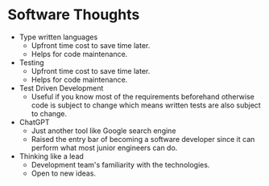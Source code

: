 # Software Thoughts

- Type written languages
  - Upfront time cost to save time later.
  - Helps for code maintenance.
- Testing
  - Upfront time cost to save time later.
  - Helps for code maintenance.
- Test Driven Development
  - Useful if you know most of the requirements beforehand otherwise code is subject to change which means written tests are also subject to change.
- ChatGPT
  - Just another tool like Google search engine
  - Raised the entry bar of becoming a software developer since it can perform what most junior engineers can do.
- Thinking like a lead
  - Development team's familiarity with the technologies.
  - Open to new ideas.
